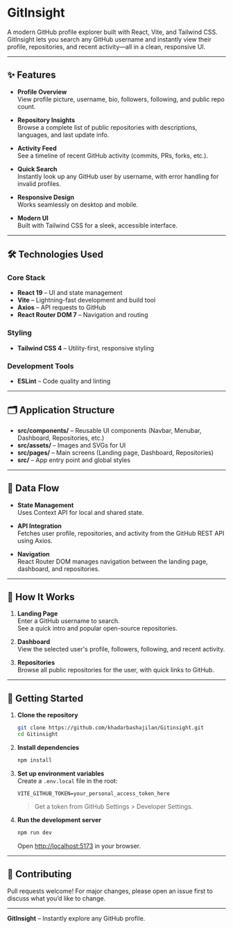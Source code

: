 # GitInsight

A modern GitHub profile explorer built with React, Vite, and Tailwind CSS. GitInsight lets you search any GitHub username and instantly view their profile, repositories, and recent activity—all in a clean, responsive UI.

---

## ✨ Features

- **Profile Overview**  
  View profile picture, username, bio, followers, following, and public repo count.

- **Repository Insights**  
  Browse a complete list of public repositories with descriptions, languages, and last update info.

- **Activity Feed**  
  See a timeline of recent GitHub activity (commits, PRs, forks, etc.).

- **Quick Search**  
  Instantly look up any GitHub user by username, with error handling for invalid profiles.

- **Responsive Design**  
  Works seamlessly on desktop and mobile.

- **Modern UI**  
  Built with Tailwind CSS for a sleek, accessible interface.

---

## 🛠️ Technologies Used

### Core Stack

- **React 19** – UI and state management
- **Vite** – Lightning-fast development and build tool
- **Axios** – API requests to GitHub
- **React Router DOM 7** – Navigation and routing

### Styling

- **Tailwind CSS 4** – Utility-first, responsive styling

### Development Tools

- **ESLint** – Code quality and linting

---

## 🗂️ Application Structure

- **src/components/** – Reusable UI components (Navbar, Menubar, Dashboard, Repositories, etc.)
- **src/assets/** – Images and SVGs for UI
- **src/pages/** – Main screens (Landing page, Dashboard, Repositories)
- **src/** – App entry point and global styles

---

## 🔄 Data Flow

- **State Management**  
  Uses Context API for local and shared state.

- **API Integration**  
  Fetches user profile, repositories, and activity from the GitHub REST API using Axios.

- **Navigation**  
  React Router DOM manages navigation between the landing page, dashboard, and repositories.

---

## 🚦 How It Works

1. **Landing Page**  
   Enter a GitHub username to search.  
   See a quick intro and popular open-source repositories.

2. **Dashboard**  
   View the selected user's profile, followers, following, and recent activity.

3. **Repositories**  
   Browse all public repositories for the user, with quick links to GitHub.

---

## 🚀 Getting Started

1. **Clone the repository**
   ```bash
   git clone https://github.com/khadarbashajilan/Gitinsight.git
   cd Gitinsight
   ```

2. **Install dependencies**
   ```bash
   npm install
   ```

3. **Set up environment variables**  
   Create a `.env.local` file in the root:
   ```env
   VITE_GITHUB_TOKEN=your_personal_access_token_here
   ```
   > Get a token from GitHub Settings > Developer Settings.

4. **Run the development server**
   ```bash
   npm run dev
   ```
   Open [http://localhost:5173](http://localhost:5173) in your browser.

---

## 🙌 Contributing

Pull requests welcome! For major changes, please open an issue first to discuss what you’d like to change.

---

**GitInsight** – Instantly explore any GitHub profile.